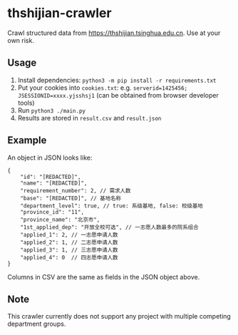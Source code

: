 # thshijian-crawler

Crawl structured data from <https://thshijian.tsinghua.edu.cn>. Use at your own risk.

## Usage

1. Install dependencies: `python3 -m pip install -r requirements.txt`
2. Put your cookies into `cookies.txt`: e.g. `serverid=1425456; JSESSIONID=xxxx.yjsshsj1` (can be obtained from browser developer tools)
3. Run `python3 ./main.py`
4. Results are stored in `result.csv` and `result.json`

## Example

An object in JSON looks like:

```json5
{
    "id": "[REDACTED]",
    "name": "[REDACTED]",
    "requirement_number": 2, // 需求人数
    "base": "[REDACTED]", // 基地名称
    "department_level": true, // true: 系级基地, false: 校级基地
    "province_id": "11",
    "province_name": "北京市",
    "1st_applied_dep": "开放全校可选", // 一志愿人数最多的院系组合
    "applied_1": 2, // 一志愿申请人数
    "applied_2": 1, // 二志愿申请人数
    "applied_3": 1, // 三志愿申请人数
    "applied_4": 0  // 四志愿申请人数
}
```

Columns in CSV are the same as fields in the JSON object above.

## Note

This crawler currently does not support any project with multiple competing department groups.
